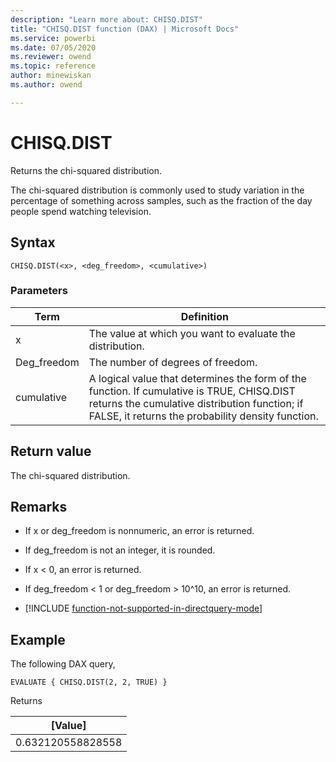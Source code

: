 ```yaml
---
description: "Learn more about: CHISQ.DIST"
title: "CHISQ.DIST function (DAX) | Microsoft Docs"
ms.service: powerbi 
ms.date: 07/05/2020
ms.reviewer: owend
ms.topic: reference
author: minewiskan
ms.author: owend

---
```

# CHISQ.DIST

Returns the chi-squared distribution.
  
The chi-squared distribution is commonly used to study variation in the percentage of something across samples, such as the fraction of the day people spend watching television.
  
## Syntax  
  
```dax
CHISQ.DIST(<x>, <deg_freedom>, <cumulative>)
```
  
### Parameters  
  
|Term|Definition|  
|--------|--------------|  
|x|The value at which you want to evaluate the distribution.|  
|Deg_freedom|The number of degrees of freedom.| 
|cumulative|A logical value that determines the form of the function. If cumulative is TRUE, CHISQ.DIST returns the cumulative distribution function; if FALSE, it returns the probability density function.|
  
## Return value

The chi-squared distribution.  
  
## Remarks

- If x or deg_freedom is nonnumeric, an error is returned.
  
- If deg_freedom is not an integer, it is rounded.
  
- If x < 0, an error is returned.

- If deg_freedom < 1 or deg_freedom > 10^10, an error is returned.

- [!INCLUDE [function-not-supported-in-directquery-mode](includes/function-not-supported-in-directquery-mode.md)]

## Example  
  
The following DAX query,
  
```dax
EVALUATE { CHISQ.DIST(2, 2, TRUE) }
```

Returns

|[Value] |
|---------|
|0.632120558828558     |
